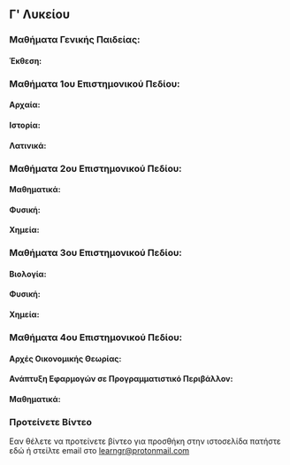 ## Γ' Λυκείου

### Μαθήματα Γενικής Παιδείας:
#### Έκθεση:

### Μαθήματα 1ου Επιστημονικού Πεδίου:
#### Αρχαία:


#### Ιστορία:


#### Λατινικά:


### Μαθήματα 2ου Επιστημονικού Πεδίου:
#### Μαθηματικά:


#### Φυσική:


#### Χημεία:


### Μαθήματα 3ου Επιστημονικού Πεδίου:
#### Βιολογία:


#### Φυσική:


#### Χημεία:


### Μαθήματα 4ου Επιστημονικού Πεδίου:
#### Αρχές Οικονομικής Θεωρίας:


#### Ανάπτυξη Εφαρμογών σε Προγραμματιστικό Περιβάλλον:


#### Μαθηματικά:


### Προτείνετε Βίντεο

Εαν θέλετε να προτείνετε βίντεο για προσθήκη στην ιστοσελίδα πατήστε εδώ ή στείλτε email στο learngr@protonmail.com
